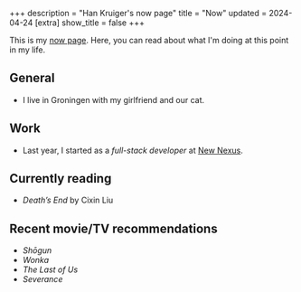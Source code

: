 +++
description = "Han Kruiger's now page"
title = "Now"
updated = 2024-04-24
[extra]
show_title = false
+++

This is my [now page](https://nownownow.com/about).
Here, you can read about what I'm doing at this point in my life.

## General

- I live in Groningen with my girlfriend and our cat. 

## Work

- Last year, I started as a *full-stack developer* at [New Nexus](https://newnexus.nl/).

## Currently reading

- *Death’s End* by Cixin Liu

## Recent movie/TV recommendations

- *Shōgun*
- *Wonka*
- *The Last of Us*
- *Severance*
